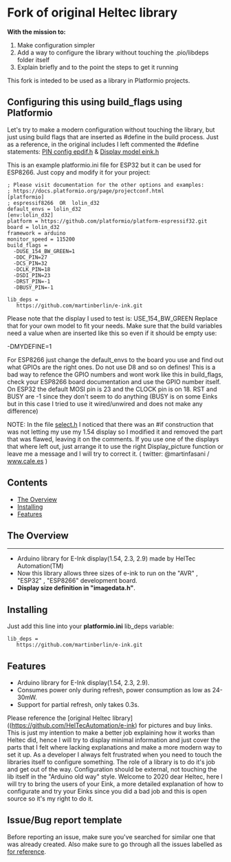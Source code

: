 # Fork of original Heltec library

**With the mission to:**

1. Make configuration simpler
2. Add a way to configure the library without touching the .pio/libdeps folder itself
3. Explain briefly and to the point the steps to get it running

This fork is inteded to be used as a library in Platformio projects.

## Configuring this using build_flags using Platformio

Let's try to make a modern configuration without touching the library, but just using build flags that are inserted as #define in the build process. Just as a reference, in the original includes I left commented the #define statements: [PIN config epdif.h](https://github.com/martinberlin/e-ink/blob/master/src/epdif.h) & [Display model eink.h](https://github.com/martinberlin/e-ink/blob/master/src/e_ink.h)

This is an example platformio.ini file for ESP32 but it can be used for ESP8266. Just copy and modify it for your project:

    ; Please visit documentation for the other options and examples:
    ; https://docs.platformio.org/page/projectconf.html
    [platformio]
    ; espressif8266  OR  lolin_d32
    default_envs = lolin_d32 
    [env:lolin_d32]
    platform = https://github.com/platformio/platform-espressif32.git
    board = lolin_d32
    framework = arduino
    monitor_speed = 115200
    build_flags =
      -DUSE_154_BW_GREEN=1
      -DDC_PIN=27
      -DCS_PIN=32
      -DCLK_PIN=18
      -DSDI_PIN=23
      -DRST_PIN=-1
      -DBUSY_PIN=-1
    
    lib_deps =
       https://github.com/martinberlin/e-ink.git

Please note that the display I used to test is: USE_154_BW_GREEN
Replace that for your own model to fit your needs. Make sure that the build variables need a value when are inserted like this so even if it should be empty use:

-DMYDEFINE=1

For ESP8266 just change the default_envs to the board you use and find out what GPIOs are the right ones. Do not use D8 and so on defines! This is a bad way to refence the GPIO numbers and wont work like this in build_flags, check your ESP8266 board documentation and use the GPIO number itself. On ESP32 the default MOSI pin is 23 and the CLOCK pin is on 18. RST and BUSY are -1 since they don't seem to do anything (BUSY is on some Einks but in this case I tried to use it wired/unwired and does not make any difference)

NOTE: In the file [select.h](https://github.com/martinberlin/e-ink/blob/master/src/select.h#L25) I noticed that there was an #if construction that was not letting my use my 1.54 display so I modified it and removed the part that was flawed, leaving it on the comments. If you use one of the displays that where left out, just arrange it to use the right Display_picture function or leave me a message and I will try to correct it. ( twitter: @martinfasani / www.cale.es )

## Contents

- [The Overview](#the-overview)
- [Installing](#installing)
- [Features](#features)

## The Overview
--------
- Arduino library for E-Ink display(1.54, 2.3, 2.9) made by HelTec Automation(TM)
- Now this library allows three sizes of e-ink to run on the "AVR" , "ESP32" , "ESP8266" development board.
- **Display size definition in "imagedata.h"**.

## Installing

Just add this line into your **platformio.ini** lib_deps variable: 

    lib_deps =
       https://github.com/martinberlin/e-ink.git



## Features

- Arduino library for E-Ink display(1.54, 2.3, 2.9).
- Consumes power only during refresh, power consumption as low as 24-30mW.
- Support for partial refresh, only takes 0.3s.

Please reference the [original Heltec library]((https://github.com/HelTecAutomation/e-ink) for pictures and buy links. This is just my intention to make a better job explaining how it works than Heltec did, hence I will try to display minimal information and just cover the parts that I felt where lacking explanations and make a more modern way to set it up.
As a developer I always felt frustrated when you need to touch the libraries itself to configure something. The role of a library is to do it's job and get out of the way. Configuration should be external, not touching the lib itself in the "Arduino old way" style. Welcome to 2020 dear Heltec, here I will try to bring the users of your Eink, a more detailed explanation of how to configurate and try your Einks since you did a bad job and this is open source so it's my right to do it.
 
## Issue/Bug report template

Before reporting an issue, make sure you've searched for similar one that was already created. Also make sure to go through all the issues labelled as [for reference](https://github.com/HelTecAutomation/e-ink/issues).     
